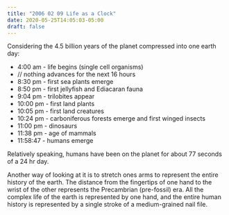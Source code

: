 ```yaml
---
title: "2006 02 09 Life as a Clock"
date: 2020-05-25T14:05:03-05:00
draft: false
---
```


Considering the 4.5 billion years of the planet compressed into one earth day:
- 4:00 am - life begins (single cell organisms)
- // nothing advances for the next 16 hours
- 8:30 pm - first sea plants emerge
- 8:50 pm - first jellyfish and Ediacaran fauna
- 9:04 pm - trilobites appear
- 10:00 pm - first land plants
- 10:05 pm - first land creatures
- 10:24 pm - carboniferous forests emerge and first winged insects
- 11:00 pm - dinosaurs 
- 11:38 pm - age of mammals
- 11:58:47 - humans emerge

Relatively speaking, humans have been on the planet for about 77 seconds of a 24 hr day.

Another way of looking at it is to stretch ones arms to represent the entire history of the earth. The distance from the fingertips of one hand to the wrist of the other represents the Precambrian (pre-fossil) era. All the complex life of the earth is represented by one hand, and the entire human history is represented by a single stroke of a medium-grained nail file.
